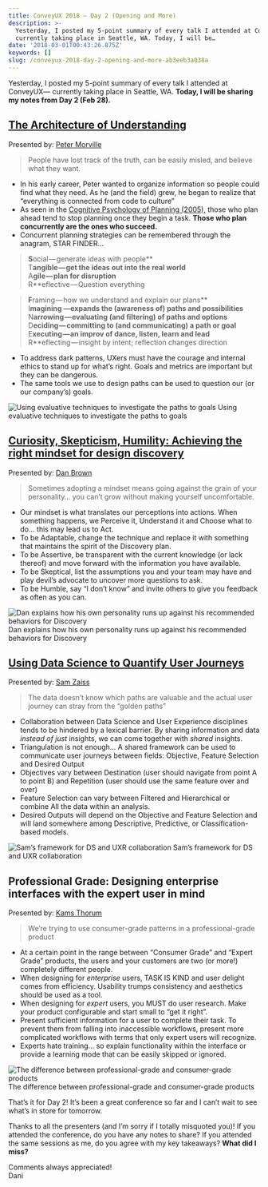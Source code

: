```yaml
---
title: ConveyUX 2018 — Day 2 (Opening and More)
description: >-
  Yesterday, I posted my 5-point summary of every talk I attended at ConveyUX—
  currently taking place in Seattle, WA. Today, I will be…
date: '2018-03-01T00:43:26.875Z'
keywords: []
slug: /conveyux-2018-day-2-opening-and-more-ab3eeb3a038a
---
```


Yesterday, I posted my 5-point summary of every talk I attended at ConveyUX— currently taking place in Seattle, WA. **Today, I will be sharing my notes from Day 2 (Feb 28).**

##  [The Architecture of Understanding](https://conveyux.com/sessions/the-architecture-of-understanding/)

Presented by: [Peter Morville](https://conveyux.com/speakers/peter-morville/)

> People have lost track of the truth, can be easily misled, and believe what they want.

*   In his early career, Peter wanted to organize information so people could find what they need. As he (and the field) grew, he began to realize that “everything is connected from code to culture”
*   As seen in the [Cognitive Psychology of Planning (2005),](https://www.worldcat.org/title/cognitive-psychology-of-planning/oclc/61394867) those who plan ahead tend to stop planning once they begin a task. **Those who plan concurrently are the ones who succeed.**
*   Concurrent planning strategies can be remembered through the anagram, STAR FINDER…

> **S**ocial — generate ideas with people**  
> T**angible — get the ideas out into the real world**  
> A**gile — plan for disruption**  
> R**eflective — Question everything

> **F**raming — how we understand and explain our plans**  
> I**magining —expands the (awareness of) paths and possibilities**  
> N**arrowing — evaluating (and filtering) of paths and options**  
> D**eciding — committing to (and communicating) a path or goal**  
> E**xecuting — an improv of dance, listen, learn and lead**  
> R**eflecting — insight by intent; reflection changes direction

*   To address dark patterns, UXers must have the courage and internal ethics to stand up for what’s right. Goals and metrics are important but they can be dangerous.
*   The same tools we use to design paths can be used to question our (or our company’s) goals.

![Using evaluative techniques to investigate the paths to goals](/img/medium/1__Dca6Fgdps4febhV__KxNtvA.jpeg)
Using evaluative techniques to investigate the paths to goals

##  [Curiosity, Skepticism, Humility: Achieving the right mindset for design discovery](https://conveyux.com/sessions/curiosity-skepticism-humility-achieving-the-right-mindset-for-design-discovery/)

Presented by: [Dan Brown](https://conveyux.com/speakers/dan-brown/)

> Sometimes adopting a mindset means going against the grain of your personality… you can’t grow without making yourself uncomfortable.

*   Our mindset is what translates our perceptions into actions. When something happens, we Perceive it, Understand it and Choose what to do… this may lead us to Act.
*   To be Adaptable, change the technique and replace it with something that maintains the spirit of the Discovery plan.
*   To be Assertive, be transparent with the current knowledge (or lack thereof) and move forward with the information you have available.
*   To be Skeptical, list the assumptions you and your team may have and play devil’s advocate to uncover more questions to ask.
*   To be Humble, say “I don’t know” and invite others to give you feedback as often as you can.

![Dan explains how his own personality runs up against his recommended behaviors for Discovery](/img/medium/1__sgzmTg7NTOmsuuyDyETsiw.jpeg)
Dan explains how his own personality runs up against his recommended behaviors for Discovery

##  [Using Data Science to Quantify User Journeys](https://conveyux.com/sessions/using-data-science-to-quantify-user-journeys/)

Presented by: [Sam Zaiss](https://conveyux.com/speakers/sam-zaiss/)

> The data doesn’t know which paths are valuable and the actual user journey can stray from the “golden paths”

*   Collaboration between Data Science and User Experience disciplines tends to be hindered by a lexical barrier. By sharing information and data _instead of just_ insights, we can come together with _shared_ insights.
*   Triangulation is not enough… A shared framework can be used to communicate user journeys between fields: Objective, Feature Selection and Desired Output
*   Objectives vary between Destination (user should navigate from point A to point B) and Repetition (user should use the same feature over and over)
*   Feature Selection can vary between Filtered and Hierarchical or combine All the data within an analysis.
*   Desired Outputs will depend on the Objective and Feature Selection and will land somewhere among Descriptive, Predictive, or Classification-based models.

![Sam’s framework for DS and UXR collaboration](/img/medium/1__iiYcSwY7rd3bJyptK8z8lg.jpeg)
Sam’s framework for DS and UXR collaboration

##  Professional Grade: Designing enterprise interfaces with the expert user in mind

Presented by: [Kams Thorum](https://conveyux.com/speakers/cami-thorum/)

> We’re trying to use consumer-grade patterns in a professional-grade product

*   At a certain point in the range between “Consumer Grade” and “Expert Grade” products, the users and your customers are two (or more!) completely different people.
*   When designing for _enterprise_ users, TASK IS KIND and user delight comes from efficiency. Usability trumps consistency and aesthetics should be used as a tool.
*   When designing for _expert_ users, you MUST do user research. Make your product configurable and start small to “get it right”.
*   Present sufficient information for a user to complete their task. To prevent them from falling into inaccessible workflows, present more complicated workflows with terms that only expert users will recognize.
*   Experts hate training… so explain functionality within the interface or provide a learning mode that can be easily skipped or ignored.

![The difference between professional-grade and consumer-grade products](/img/medium/1__cxAylqu53PN4Hp__lYRHxrw.jpeg)
The difference between professional-grade and consumer-grade products

That’s it for Day 2! It’s been a great conference so far and I can’t wait to see what’s in store for tomorrow.

Thanks to all the presenters (and I’m sorry if I totally misquoted you)! If you attended the conference, do you have any notes to share? If you attended the same sessions as me, do you agree with my key takeaways? **What did I miss?**

Comments always appreciated!  
Dani